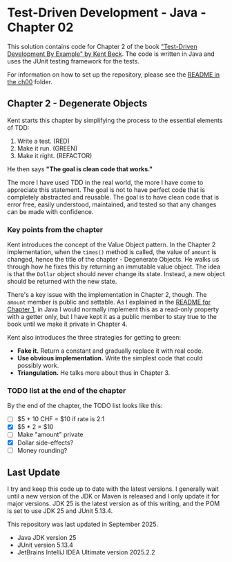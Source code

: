 # Test-Driven Development - Java - Chapter 02

This solution contains code for Chapter 2 of the book ["Test-Driven Development By Example" by 
Kent Beck](https://a.co/d/1sr05eT). The code is written in Java and uses the JUnit testing framework for the tests. 

For information on how to set up the repository, please see the [README in the ch00](../ch00/README.md) folder.

## Chapter 2 - Degenerate Objects
Kent starts this chapter by simplifying the process to the essential elements of TDD:
1. Write a test. (RED)
2. Make it run. (GREEN)
3. Make it right. (REFACTOR)

He then says **"The goal is clean code that works."** 

The more I have used TDD in the real world, the more I have come to appreciate this statement. The goal is not 
to have perfect code that is completely abstracted and reusable. The goal is to have clean code that is error free, 
easily understood, maintained, and tested so that any changes can be made with confidence.

### Key points from the chapter
Kent introduces the concept of the Value Object pattern. In the Chapter 2 implementation, when the `times()` method is 
called, the value of `amount` is changed, hence the title of the chapter - Degenerate Objects. He walks us through how
he fixes this by returning an immutable value object. The idea is that the `Dollar` object should never change its state. 
Instead, a new object should be returned with the new state.

There's a key issue with the implementation in Chapter 2, though. The `amount` member is public and settable. As I
explained in the [README for Chapter 1](../ch01/README.md), in Java I would normally implement this as a read-only 
property with a getter only, but I have kept it as a public member to stay true to the book until 
we make it private in Chapter 4.

Kent also introduces the three strategies for getting to green:
- **Fake it.** Return a constant and gradually replace it with real code.
- **Use obvious implementation.** Write the simplest code that could possibly work.
- **Triangulation.** He talks more about thus in Chapter 3.

### TODO list at the end of the chapter
By the end of the chapter, the TODO list looks like this:
- [ ] \$5 + 10 CHF = $10 if rate is 2:1
- [x] \$5 * 2 = $10
- [ ] Make "amount" private
- [x] Dollar side-effects?
- [ ] Money rounding?

## Last Update
I try and keep this code up to date with the latest versions. I generally wait until a new version of the JDK or Maven is 
released and I only update it for major versions. JDK 25 is the latest version as of this writing, and the POM is set to
use JDK 25 and JUnit 5.13.4.

This repository was last updated in September 2025.
- Java JDK version 25
- JUnit version 5.13.4
- JetBrains IntelliJ IDEA Ultimate version 2025.2.2